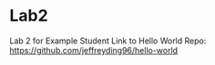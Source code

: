 # Lab2
Lab 2 for Example Student
Link to Hello World Repo: https://github.com/jeffreyding96/hello-world
